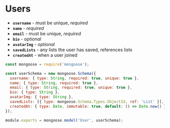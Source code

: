 # Users



* **`username`** - must be unique, _required_
* **`name`** - _required_
* **`email`** - must be unique, _required_
* **`bio`** - _optional_
* **`avatarImg`** - _optional_
* **`savedLists`** - any lists the user has saved, references lists
* **`createdAt`** - when a user joined&#x20;

```javascript
const mongoose = require('mongoose');

const userSchema = new mongoose.Schema({
  username: { type: String, required: true, unique: true },
  name: { type: String, required: true },
  email: { type: String, required: true, unique: true },
  bio: { type: String },
  avatarImg: { type: String },
  savedLists: [{ type: mongoose.Schema.Types.ObjectId, ref: 'List' }],
  createdAt: { type: Date, immutable: true, default: () => Date.now() },
});

module.exports = mongoose.model('User', userSchema);
```
